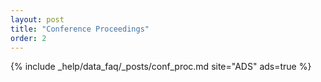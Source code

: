 ```yaml
---
layout: post
title: "Conference Proceedings"
order: 2
---
```


{% include _help/data_faq/_posts/conf_proc.md site="ADS" ads=true %}
